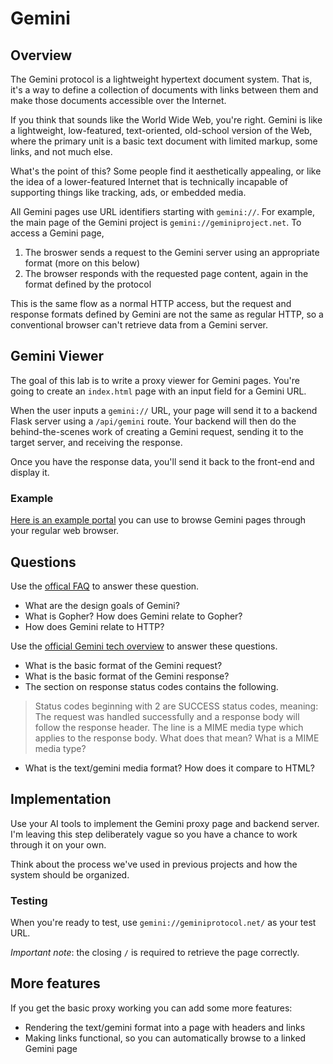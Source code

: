# Gemini

## Overview

The Gemini protocol is a lightweight hypertext document system. That is, it's a way to define a collection of documents with links between them and make those documents accessible over the Internet.

If you think that sounds like the World Wide Web, you're right. Gemini is like a lightweight, low-featured, text-oriented, old-school version of the Web, where the primary unit is a basic text document with limited markup, some links, and not much else.

What's the point of this? Some people find it aesthetically appealing, or like the idea of a lower-featured Internet that is technically incapable of supporting things like tracking, ads, or embedded media.

All Gemini pages use URL identifiers starting with `gemini://`. For example, the main page of the Gemini project is `gemini://geminiproject.net`. To access a Gemini page,

1. The broswer sends a request to the Gemini server using an appropriate format (more on this below)
2. The browser responds with the requested page content, again in the format defined by the protocol

This is the same flow as a normal HTTP access, but the request and response formats defined by Gemini are not the same as regular HTTP, so a conventional browser can't retrieve data from a Gemini server.

## Gemini Viewer

The goal of this lab is to write a proxy viewer for Gemini pages. You're going to create an `index.html` page with an input field for a Gemini URL.

When the user inputs a `gemini://` URL, your page will send it to a backend Flask server using a `/api/gemini` route. Your backend will then do the behind-the-scenes work of creating a Gemini request, sending it to the target server, and receiving the response.

Once you have the response data, you'll send it back to the front-end and display it.

### Example

[Here is an example portal](https://portal.mozz.us/gemini/geminiprotocol.net/) you can use to browse Gemini pages through your regular web browser.

## Questions

Use the [offical FAQ](https://geminiprotocol.net/docs/faq.gmi) to answer these question.

- What are the design goals of Gemini?
- What is Gopher? How does Gemini relate to Gopher?
- How does Gemini relate to HTTP?

Use the [official Gemini tech overview](https://geminiprotocol.net/docs/tech-overview.gmi) to answer these questions.

- What is the basic format of the Gemini request?
- What is the basic format of the Gemini response?
- The section on response status codes contains the following.
>Status codes beginning with 2 are SUCCESS status codes, meaning:
>The request was handled successfully and a response body will follow the response header. The <META> line is a MIME media type which applies to the response body.
What does that mean? What is a MIME media type?

- What is the text/gemini media format? How does it compare to HTML?

## Implementation

Use your AI tools to implement the Gemini proxy page and backend server. I'm leaving this step deliberately vague so you have a chance to work through it on your own.

Think about the process we've used in previous projects and how the system should be organized.

### Testing

When you're ready to test, use `gemini://geminiprotocol.net/` as your test URL.

*Important note*: the closing `/` is required to retrieve the page correctly. 

## More features

If you get the basic proxy working you can add some more features:

- Rendering the text/gemini format into a page with headers and links
- Making links functional, so you can automatically browse to a linked Gemini page

